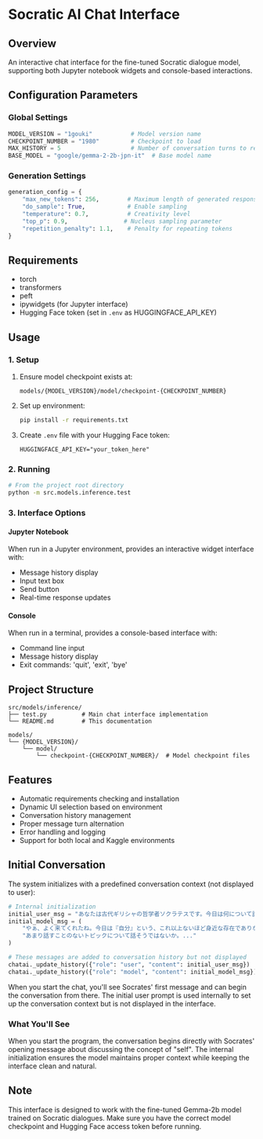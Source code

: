 # Socratic AI Chat Interface

## Overview
An interactive chat interface for the fine-tuned Socratic dialogue model, supporting both Jupyter notebook widgets and console-based interactions.

## Configuration Parameters

### Global Settings
```python
MODEL_VERSION = "1gouki"           # Model version name
CHECKPOINT_NUMBER = "1980"         # Checkpoint to load
MAX_HISTORY = 5                    # Number of conversation turns to remember
BASE_MODEL = "google/gemma-2-2b-jpn-it"  # Base model name
```

### Generation Settings
```python
generation_config = {
    "max_new_tokens": 256,        # Maximum length of generated response
    "do_sample": True,            # Enable sampling
    "temperature": 0.7,           # Creativity level
    "top_p": 0.9,                # Nucleus sampling parameter
    "repetition_penalty": 1.1,    # Penalty for repeating tokens
}
```

## Requirements
- torch
- transformers
- peft
- ipywidgets (for Jupyter interface)
- Hugging Face token (set in `.env` as HUGGINGFACE_API_KEY)

## Usage

### 1. Setup
1. Ensure model checkpoint exists at:
   ```
   models/{MODEL_VERSION}/model/checkpoint-{CHECKPOINT_NUMBER}
   ```
2. Set up environment:
   ```bash
   pip install -r requirements.txt
   ```
3. Create `.env` file with your Hugging Face token:
   ```env
   HUGGINGFACE_API_KEY="your_token_here"
   ```

### 2. Running
```bash
# From the project root directory
python -m src.models.inference.test
```

### 3. Interface Options

#### Jupyter Notebook
When run in a Jupyter environment, provides an interactive widget interface with:
- Message history display
- Input text box
- Send button
- Real-time response updates

#### Console
When run in a terminal, provides a console-based interface with:
- Command line input
- Message history display
- Exit commands: 'quit', 'exit', 'bye'

## Project Structure
```
src/models/inference/
├── test.py          # Main chat interface implementation
└── README.md        # This documentation

models/
└── {MODEL_VERSION}/
    └── model/
        └── checkpoint-{CHECKPOINT_NUMBER}/  # Model checkpoint files
```

## Features
- Automatic requirements checking and installation
- Dynamic UI selection based on environment
- Conversation history management
- Proper message turn alternation
- Error handling and logging
- Support for both local and Kaggle environments

## Initial Conversation
The system initializes with a predefined conversation context (not displayed to user):
```python
# Internal initialization
initial_user_msg = "あなたは古代ギリシャの哲学者ソクラテスです。今日は何について話しますか？"
initial_model_msg = (
    "やぁ、よく来てくれたね。今日は『自分』という、これ以上ないほど身近な存在でありながら、"
    "あまり話すことのないトピックについて話そうではないか。..."
)

# These messages are added to conversation history but not displayed
chatai._update_history({"role": "user", "content": initial_user_msg})
chatai._update_history({"role": "model", "content": initial_model_msg})
```

When you start the chat, you'll see Socrates' first message and can begin the conversation from there. The initial user prompt is used internally to set up the conversation context but is not displayed in the interface.

### What You'll See
When you start the program, the conversation begins directly with Socrates' opening message about discussing the concept of "self". The internal initialization ensures the model maintains proper context while keeping the interface clean and natural.

## Note
This interface is designed to work with the fine-tuned Gemma-2b model trained on Socratic dialogues. Make sure you have the correct model checkpoint and Hugging Face access token before running.
